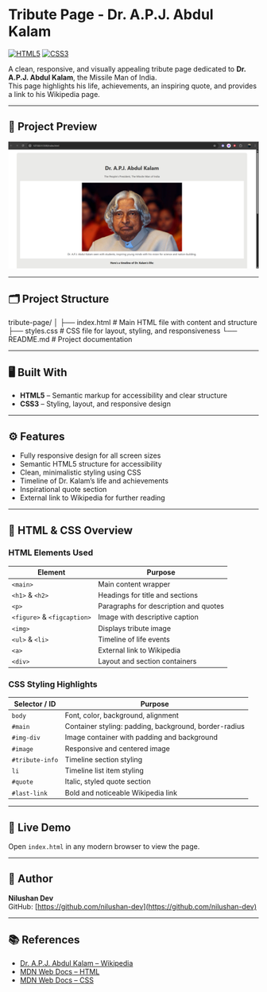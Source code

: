 # Tribute Page - Dr. A.P.J. Abdul Kalam

[![HTML5](https://img.shields.io/badge/HTML5-E34F26?logo=html5&logoColor=white)](https://developer.mozilla.org/en-US/docs/Web/HTML) 
[![CSS3](https://img.shields.io/badge/CSS3-1572B6?logo=css3&logoColor=white)](https://developer.mozilla.org/en-US/docs/Web/CSS)  

A clean, responsive, and visually appealing tribute page dedicated to **Dr. A.P.J. Abdul Kalam**, the Missile Man of India.  
This page highlights his life, achievements, an inspiring quote, and provides a link to his Wikipedia page.

---

## 📸 Project Preview

![Tribute Page Screenshot](screenshot.png)  

---

## 🗂️ Project Structure



tribute-page/
│
├── index.html # Main HTML file with content and structure
├── styles.css # CSS file for layout, styling, and responsiveness
└── README.md # Project documentation



---

## 🖥️ Built With

- **HTML5** – Semantic markup for accessibility and clear structure  
- **CSS3** – Styling, layout, and responsive design  

---

## ⚙️ Features

- Fully responsive design for all screen sizes  
- Semantic HTML5 structure for accessibility  
- Clean, minimalistic styling using CSS  
- Timeline of Dr. Kalam’s life and achievements  
- Inspirational quote section  
- External link to Wikipedia for further reading  

---

## 📝 HTML & CSS Overview

### HTML Elements Used

| Element        | Purpose |
|----------------|---------|
| `<main>`       | Main content wrapper |
| `<h1>` & `<h2>` | Headings for title and sections |
| `<p>`          | Paragraphs for description and quotes |
| `<figure>` & `<figcaption>` | Image with descriptive caption |
| `<img>`        | Displays tribute image |
| `<ul>` & `<li>` | Timeline of life events |
| `<a>`          | External link to Wikipedia |
| `<div>`        | Layout and section containers |

### CSS Styling Highlights

| Selector / ID   | Purpose |
|-----------------|---------|
| `body`          | Font, color, background, alignment |
| `#main`         | Container styling: padding, background, border-radius |
| `#img-div`      | Image container with padding and background |
| `#image`        | Responsive and centered image |
| `#tribute-info` | Timeline section styling |
| `li`            | Timeline list item styling |
| `#quote`        | Italic, styled quote section |
| `#last-link`    | Bold and noticeable Wikipedia link |

---

## 🔗 Live Demo

Open `index.html` in any modern browser to view the page.  

---

## 👤 Author

**Nilushan Dev**  
GitHub: [https://github.com/nilushan-dev](https://github.com/nilushan-dev)  

---

## 📚 References

- [Dr. A.P.J. Abdul Kalam – Wikipedia](https://en.wikipedia.org/wiki/A._P._J._Abdul_Kalam)  
- [MDN Web Docs – HTML](https://developer.mozilla.org/en-US/docs/Web/HTML)  
- [MDN Web Docs – CSS](https://developer.mozilla.org/en-US/docs/Web/CSS)  
